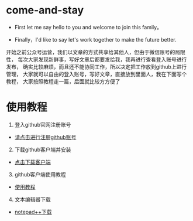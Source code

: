 # come-and-stay
 - First let me say hello to you and welcome to join this family。

 - Finally，I'd like to say let's work together to make the future better.

开始之前公众号运营，我们以文章的方式共享给其他人，但由于微信账号的局限性，
每次大家发现新鲜事，写好文章后都要发给我，我再进行查看登入账号进行发布，
确实比较麻烦，而且还不能协同工作，所以决定把工作放到github上进行管理，
大家就可以自由的登入账号，写好文章，直接放到里面人，我在下面写个教程，
大家按照教程走一篇，后面就比较方方便了

# 使用教程

1. 登入github官网注册账号
 - [请点击进行注册github账号](https://github.com/)
2. 下载github客户端并安装

 - [点击下载客户端](https://desktop.github.com/)
3. github客户端使用教程

 - [使用教程](https://github.com/The-net-for-weixin/come-and-stay/blob/master/Article/GitHub%20Desktop%E4%BD%BF%E7%94%A8.md)
4. 文本编辑器下载

 - [notepad++下载](https://www.baidu.com/s?wd=notepad%2B%2B&rsv_spt=1&rsv_iqid=0xb91617bf0006c74a&issp=1&f=8&rsv_bp=0&rsv_idx=2&ie=utf-8&tn=baiduhome_pg&rsv_enter=1&rsv_sug3=2&rsv_n=2&rsv_t=5b78ZGybyx4No5volKukRJ%2FoWn8ZPy1rb4rcxtn%2BlpOyGfNuC6sl9ms%2FrFgxV%2FyB8LyZ)